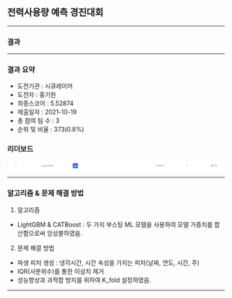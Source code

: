 ## 전력사용량 예측 경진대회
------------

### 결과

----------------

### 결과 요약

* 도전기관 : 시큐레이어
* 도전자 : 홍기헌
* 최종스코어 : 5.52874
* 제출일자 : 2021-10-19
* 총 참여 팀 수 : 3
* 순위 및 비율 :  373(0.8%)


### 리더보드

![결과](전력사용량_score.png)

----------


### 알고리즘 & 문제 해결 방법

1. 알고리즘
* LightGBM & CATBoost
  : 두 가지 부스팅 ML 모델을 사용하여 모델 가중치를 합산함으로써 앙상블하였음.
 
2. 문제 해결 방법
* 파생 피처 생성
  : 냉각시간, 시간 속성을 가지는 피처(날짜, 연도, 시간, 주)
* IQR(사분위수)를 통한 이상치 제거
* 성능향상과 과적합 방지를 위하여 K_fold 설정하였음.

-----------

